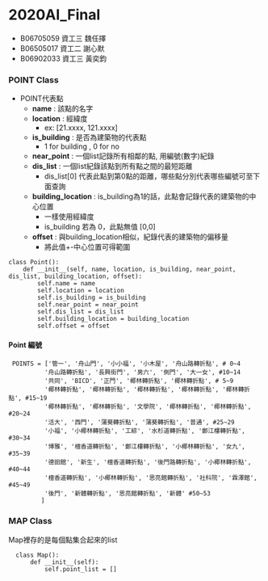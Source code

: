 # 2020AI_Final
- B06705059 資工三 魏任擇
- B06505017 資工二 謝心默
- B06902033 資工三 黃奕鈞

### POINT Class
- POINT代表點
  - **name** : 該點的名字
  - **location** : 經緯度
    - ex: [21.xxxx, 121.xxxx]
  - **is_building** : 是否為建築物的代表點
    - 1 for building , 0 for no
  - **near_point** : 一個list記錄所有相鄰的點, 用編號(數字)紀錄
  - **dis_list** : 一個list紀錄該點到所有點之間的最短距離
    - dis_list[0] 代表此點到第0點的距離，哪些點分別代表哪些編號可至下面查詢
  - **building_location** : is_building為1的話，此點會記錄代表的建築物的中心位置
    - 一樣使用經緯度
    - is_building 若為 0，此點無值 [0,0]
  - **offset** : 與building_location相似，紀錄代表的建築物的偏移量
    - 將此值+-中心位置可得範圍
```
class Point():
    def __init__(self, name, location, is_building, near_point, dis_list, building_location, offset):
        self.name = name
        self.location = location
        self.is_building = is_building
        self.near_point = near_point
        self.dis_list = dis_list
        self.building_location = building_location
        self.offset = offset

```
   
#### Point 編號
```
 POINTS = ['管一', '舟山門', '小小福', '小木屋', '舟山路轉折點', # 0~4
          '舟山路轉折點', '長興街門', '男六', '側門', '大一女', #10~14
          '共同', 'BICD', '正門', '椰林轉折點', '椰林轉折點', # 5~9
          '椰林轉折點', '椰林轉折點', '椰林轉折點', '椰林轉折點', '椰林轉折點', #15~19
          '椰林轉折點', '椰林轉折點', '文學院', '椰林轉折點', '椰林轉折點', #20~24
          '活大', '西門', '蒲葵轉折點', '蒲葵轉折點', '普通', #25~29
          '小福', '小椰林轉折點', '工綜', '水杉道轉折點', '鄭江樓轉折點', #30~34
          '博雅', '檀香道轉折點', '鄭江樓轉折點', '小椰林轉折點', '女九', #35~39
          '德田館', '新生', '檀香道轉折點', '後門路轉折點', '小椰林轉折點', #40~44
          '檀香道轉折點', '小椰林轉折點', '思亮館轉折點', '社科院', '霖澤館', #45~49
          '後門', '新體轉折點', '思亮館轉折點', '新體' #50~53
         ]
```

### MAP Class
Map裡存的是每個點集合起來的list 
```
  class Map():
      def __init__(self):
          self.point_list = []
```        
